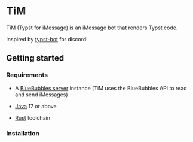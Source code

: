 # TiM

TiM (Typst for iMessage) is an iMessage bot that renders Typst code.

Inspired by [typst-bot](https://github.com/mattfbacon/typst-bot) for discord!

## Getting started

### Requirements

- A [BlueBubbles server](https://github.com/BlueBubblesApp/bluebubbles-server) instance (TiM uses the BlueBubbles API to read and send iMessages)

- [Java](https://www.oracle.com/java/technologies/downloads/) 17 or above

- [Rust](https://rustup.rs/) toolchain

### Installation
